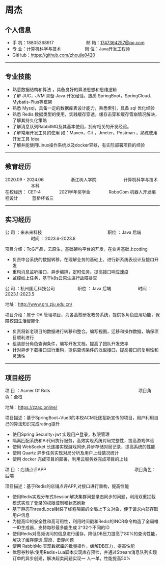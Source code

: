 # 周杰
## 个人信息 

 
* 手 机：18805268917 &emsp;&emsp;&emsp;&emsp;&emsp;&emsp;&ensp;&ensp; 邮 箱：1747364257@qq.com    
* 专 业：计算机科学与技术 &emsp;&emsp;&emsp;&emsp;&emsp; 岗 位：Java开发工程师
* GitHub：https://github.com/zhoujie0420
***
## 专业技能

* 熟悉数据结构和算法 ，具备良好的算法思想和思维逻辑
* 了解 JUC，JVM 具备 Java 开发经验，熟悉 SpringBoot，SpringCloud，Mybatis-Plus等框架
* 熟悉 Mysql，具备一定的数据库表设计能力，熟悉索引，具备 sql 优化经验
* 熟悉 Redis 数据类型的使用，实践缓存穿透，缓存击穿和缓存雪崩情况解决，了解其持久化策略
* 了解消息队列RabbitMQ及其基本使用，拥有相关的开发经验。
* 了解常用开发工具的使用 如：Maven，Git ，Jmeter，Postman ，熟练使用开发工具 Idea
* 了解并能使用Linux操作系统以及docker容器，有实际部署项目的经验



***
## 教育经历

2020.09  -  2024.06 &emsp;&emsp;&emsp;&emsp;&emsp;&emsp;浙江树人学院   &emsp;&emsp;&emsp;&emsp;&emsp;&emsp;计算机科学与技术   &emsp;&emsp;&emsp;&emsp;&emsp;&emsp;本科   
在校经历： CET-4 &emsp;&emsp;&emsp;&emsp;2021学年奖学金  &emsp;&emsp;&emsp;&emsp;RoboCom 机器人开发编程设计   &emsp;&emsp;&emsp;蓝桥杯省三

***
## 实习经历

 公 司 ：来未来科技   &emsp;&emsp;&emsp;&emsp;&emsp;&emsp;&emsp;&emsp;&emsp;&emsp;&emsp;&emsp;&emsp;&emsp;&emsp;职位 ：Java 后端 &emsp;&emsp;&emsp;&emsp;&emsp;&emsp;时间 ：2023.6-2023.8

项目介绍：ToG产品，云原生，基础架构平台的开发，在业务基础上coding
* 负责中台系统的数据转移，在理解业务的基础上，进行新系统表设计及接口开发
* 重构消息监听接口，异步编排，定时任务，提高接口响应速度
* 监控线上任务，基于k8s云原生进行故障排查
  

 公 司 ：杭州匡汇科技公司  &emsp;&emsp;&emsp;&emsp;&emsp;职位 ：Java 后端 &emsp;&emsp;&emsp;&emsp;&emsp;&emsp;时间 ：2023.1-2023.5
 
 地址：http://www.grs.zju.edu.cn/
 
项目介绍：属于 OA 管理项目，为各高校研发教务系统，提供多角色应用功能，保障校园生活智能化

* 负责将新老项目的数据进行转移和整合。编写视图，迁移和操作数据，确保项目顺利进行
* 组装部分角色查询条件，编写开发文档，提高了团队开发效率
* 针对异步下载接口进行重构，提供查询条件的泛型接口，提高接口的复用性和灵活性

***
## 项目经历
项  目 ：Acmer Of Bots  &emsp;&emsp;&emsp;&emsp;&emsp;&emsp;&emsp;&emsp;&emsp;&emsp;&emsp;&emsp;&emsp;&emsp;&emsp;&emsp;&emsp;&emsp;&emsp;&emsp;     项目角色：全栈

地址：https://zzac.online/

项目描述：基于SpringBoot+Vue3的本校ACM社团招新宣传的项目，用户利用自己的算法知识完成rating提升
* 使用Spring Security+jwt 实现用户登录，权限管理
* 隔离匹配系统和Ai代码执行服务，高效实现系统对局完整性，提高游戏体验
* 使用 WebSocket 长连接实现游戏同步,异步存储对局记录，提高系统的性能
* 使用 Quartz 异步任务实现对局分析及用户上线情况统计
* 使用 docker 完成项目的部署，利用云服务器完成项目的上线

项  目  ：店铺点评APP   &emsp;&emsp;&emsp;&emsp;&emsp;&emsp;&emsp;&emsp;&emsp;&emsp;&emsp;&emsp;&emsp;&emsp;&emsp;&emsp;&emsp;&emsp;&emsp;&emsp;     项目角色：后端

项目描述：基于Redis的店铺点评APP,对接口进行重构，提高性能
* 使用Redis实现分布式Session解决集群间登录态同步的问题，利用双重拦截模式实现了登录的权限控制和状态刷新
* 基于静态ThreadLocal封装了线程隔离的全局上下文对象，便于请求内部存取用户信息
* 为提高ID的安全性和高可用性，利用时间戳和Redis的INCR命令构造了全局唯一ID生成器，支持每秒最多能生成
2^32个不同的ID
* 使用Redis对高频访问的信息进行缓存，降低DB压力提高了80%的查询性能，解决了缓存穿透,雪崩、击穿问题
* 使用 RabbitMq 实现数据库的批量操作，缓解DB压力，提高性能
* 优惠券秒杀:使用Redis+Lua脚本实现库存预检，并通过Stream消息队列实现订单的异步创建，解决超卖问题实现一
人一单，性能提高50%